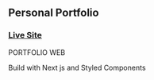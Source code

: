 ## Personal Portfolio

### [Live Site](https://jsmasterypro.com)

PORTFOLIO WEB

Build with Next js and Styled Components
